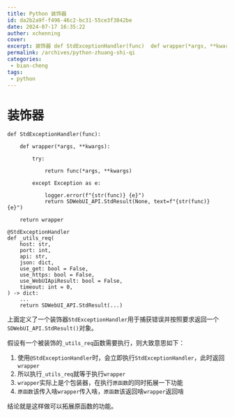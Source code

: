 ```yaml
---
title: Python 装饰器
id: da2b2a9f-f496-46c2-bc31-55ce3f3842be
date: 2024-07-17 16:35:22
auther: xchenning
cover: 
excerpt: 装饰器 def StdExceptionHandler(func)	def wrapper(*args, **kwargs)		try			return func(*args, **kwargs)		except Exception as e			logger.error
permalink: /archives/python-zhuang-shi-qi
categories:
 - bian-cheng
tags: 
 - python
---
```


# 装饰器

```
def StdExceptionHandler(func):

	def wrapper(*args, **kwargs):

		try:

			return func(*args, **kwargs)

		except Exception as e:

			logger.error(f"{str(func)} {e}")
			return SDWebUI_API.StdResult(None, text=f"{str(func)} {e}")

	return wrapper

@StdExceptionHandler
def _utils_req(
	host: str,
	port: int,
	api: str,
	json: dict,
	use_get: bool = False,
	use_https: bool = False,
	use_WebUIApiResult: bool = False,
	timeout: int = 0,
) -> dict:
	...
	return SDWebUI_API.StdResult(...)
```

上面定义了一个装饰器`StdExceptionHandler`用于捕获错误并按照要求返回一个`SDWebUI_API.StdResult()`对象。

假设有一个被装饰的`_utils_req`函数需要执行，则大致意思如下：

1. 使用`@StdExceptionHandler`时，会立即执行`StdExceptionHandler`，此时返回`wrapper`
2. 所以执行`_utils_req`就等于执行`wrapper`
3. `wrapper`实际上是个包装器，在执行`原函数`的同时拓展一下功能
4. `原函数`该传入啥`wrapper`传入啥，`原函数`该返回啥`wrapper`返回啥

结论就是这样做可以拓展原函数的功能。